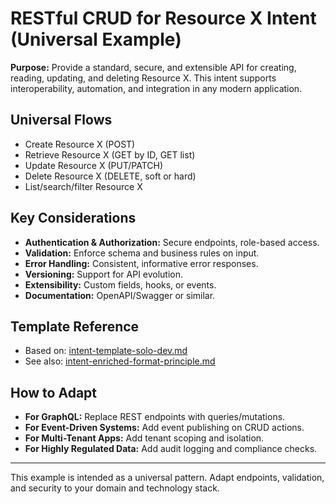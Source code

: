 # RESTful CRUD for Resource X Intent (Universal Example)

**Purpose:**
Provide a standard, secure, and extensible API for creating, reading, updating, and deleting Resource X. This intent supports interoperability, automation, and integration in any modern application.

## Universal Flows
- Create Resource X (POST)
- Retrieve Resource X (GET by ID, GET list)
- Update Resource X (PUT/PATCH)
- Delete Resource X (DELETE, soft or hard)
- List/search/filter Resource X

## Key Considerations
- **Authentication & Authorization:** Secure endpoints, role-based access.
- **Validation:** Enforce schema and business rules on input.
- **Error Handling:** Consistent, informative error responses.
- **Versioning:** Support for API evolution.
- **Extensibility:** Custom fields, hooks, or events.
- **Documentation:** OpenAPI/Swagger or similar.

## Template Reference
- Based on: [intent-template-solo-dev.md](../templates/intent-template-solo-dev.md)
- See also: [intent-enriched-format-principle.md](../principles/intent-enriched-format-principle.md)

## How to Adapt
- **For GraphQL:** Replace REST endpoints with queries/mutations.
- **For Event-Driven Systems:** Add event publishing on CRUD actions.
- **For Multi-Tenant Apps:** Add tenant scoping and isolation.
- **For Highly Regulated Data:** Add audit logging and compliance checks.

---
This example is intended as a universal pattern. Adapt endpoints, validation, and security to your domain and technology stack. 